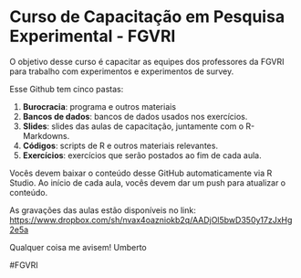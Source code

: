 # Curso de Capacitação em Pesquisa Experimental - FGVRI

O objetivo desse curso é capacitar as equipes dos professores da FGVRI para trabalho com experimentos e experimentos de survey.

Esse Github tem cinco pastas:

1. **Burocracia**: programa e outros materiais
2. **Bancos de dados**: bancos de dados usados nos exercícios.
3. **Slides**: slides das aulas de capacitação, juntamente com o R-Markdowns.
4. **Códigos**: scripts de R e outros materiais relevantes.
5. **Exercícios**: exercícios que serão postados ao fim de cada aula.

Vocês devem baixar o conteúdo desse GitHub automaticamente via R Studio. Ao início de cada aula, vocês devem dar um push para atualizar o conteúdo.

As gravações das aulas estão disponíveis no link: 
https://www.dropbox.com/sh/nvax4oazniokb2q/AADjOl5bwD350y17zJxHg2e5a

Qualquer coisa me avisem!
Umberto

#FGVRI
